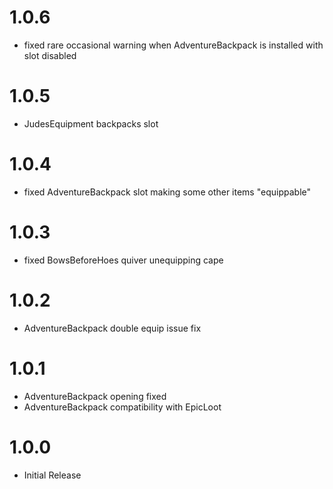 # 1.0.6
* fixed rare occasional warning when AdventureBackpack is installed with slot disabled

# 1.0.5
* JudesEquipment backpacks slot

# 1.0.4
* fixed AdventureBackpack slot making some other items "equippable"

# 1.0.3
* fixed BowsBeforeHoes quiver unequipping cape

# 1.0.2
* AdventureBackpack double equip issue fix

# 1.0.1
* AdventureBackpack opening fixed
* AdventureBackpack compatibility with EpicLoot

# 1.0.0
 * Initial Release